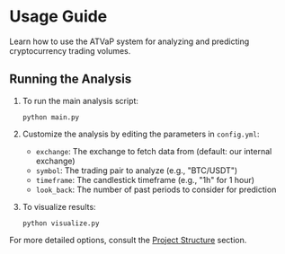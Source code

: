# Usage Guide

Learn how to use the ATVaP system for analyzing and predicting cryptocurrency trading volumes.

## Running the Analysis

1. To run the main analysis script:
   ```
   python main.py
   ```

2. Customize the analysis by editing the parameters in `config.yml`:
   - `exchange`: The exchange to fetch data from (default: our internal exchange)
   - `symbol`: The trading pair to analyze (e.g., "BTC/USDT")
   - `timeframe`: The candlestick timeframe (e.g., "1h" for 1 hour)
   - `look_back`: The number of past periods to consider for prediction

3. To visualize results:
   ```
   python visualize.py
   ```

For more detailed options, consult the [Project Structure](project-structure.md) section.
